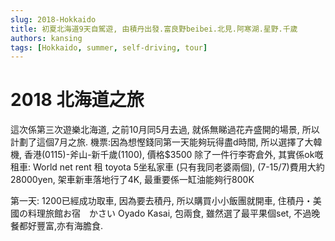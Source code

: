 ```yaml
---
slug: 2018-Hokkaido
title: 初夏北海道9天自駕遊, 由積丹出發.富良野beibei.北見.阿寒湖.星野.千歲
authors: kansing
tags: [Hokkaido, summer, self-driving, tour]
---
```


# 2018 北海道之旅

這次係第三次遊樂北海道, 之前10月同5月去過, 就係無睇過花卉盛開的場景, 所以計劃了這個7月之旅.
機票:因為想慳錢同第一天能夠玩得盡d時間, 所以選擇了大韓機, 香港(0115)-斧山-新千歲(1100), 價格$3500
除了一件行李寄倉外, 其實係ok嘅
租車: World net rent 租 toyota 5坐私家車 (只有我同老婆兩個), (7-15/7)費用大約28000yen, 架車新車落地行了4K, 最重要係一缸油能夠行800K

第一天: 1200已經成功取車, 因為要去積丹, 所以購買小小飯團就開車, 住積丹・美國の料理旅館お宿　かさい Oyado Kasai, 包兩食, 雖然選了最平果個set, 不過晚餐都好豐富,亦有海膽食.

